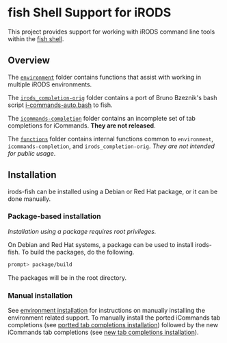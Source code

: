 # fish Shell Support for iRODS

This project provides support for working with iRODS command line tools within the [fish shell](https://fishshell.com/).

## Overview

The [`environment`](environment/README.md) folder contains functions that assist with working in multiple iRODS environments.

The [`irods_completion-orig`](irods_completion-orig/README.md) folder contains a port of Bruno Bzeznik's bash script [i-commands-auto.bash](https://github.com/irods/irods-legacy/blob/master/iRODS/irods_completion.bash) to fish.

The [`icommands-completion`](icommands-completion/README.md) folder contains an incomplete set of tab completions for iCommands. __They are not released__.

The [`functions`](functions/README.md) folder contains internal functions common to `environment`, `icommands-completion`, and `irods_completion-orig`. _They are not intended for public usage_.

## Installation

irods-fish can be installed using a Debian or Red Hat package, or it can be done manually.

### Package-based installation

_Installation using a package requires root privileges._

On Debian and Red Hat systems, a package can be used to install irods-fish. To build the packages, do the following.

```sh
prompt> package/build
```

The packages will be in the root directory.

### Manual installation

See [environment installation](environment/README.md#installation) for instructions on manually installing the environment related support. To manually install the ported iCommands tab completions (see [portted tab completions installation](irods_completion-orig/README.md#installation)) followed by the new iCommands tab completions (see [new tab completions installation](icommands-completion/README.md#installation)).
